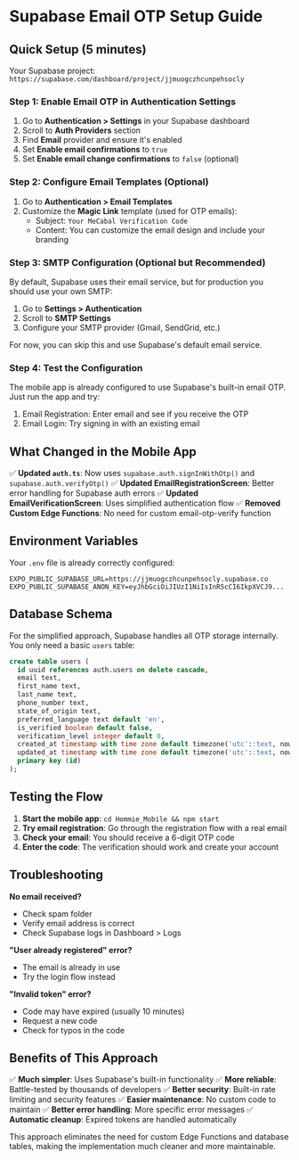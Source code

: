 # Supabase Email OTP Setup Guide

## Quick Setup (5 minutes)

Your Supabase project: `https://supabase.com/dashboard/project/jjmuogczhcunpehsocly`

### Step 1: Enable Email OTP in Authentication Settings

1. Go to **Authentication > Settings** in your Supabase dashboard
2. Scroll to **Auth Providers** section
3. Find **Email** provider and ensure it's enabled
4. Set **Enable email confirmations** to `true`
5. Set **Enable email change confirmations** to `false` (optional)

### Step 2: Configure Email Templates (Optional)

1. Go to **Authentication > Email Templates**
2. Customize the **Magic Link** template (used for OTP emails):
   - Subject: `Your MeCabal Verification Code`
   - Content: You can customize the email design and include your branding

### Step 3: SMTP Configuration (Optional but Recommended)

By default, Supabase uses their email service, but for production you should use your own SMTP:

1. Go to **Settings > Authentication**
2. Scroll to **SMTP Settings**
3. Configure your SMTP provider (Gmail, SendGrid, etc.)

For now, you can skip this and use Supabase's default email service.

### Step 4: Test the Configuration

The mobile app is already configured to use Supabase's built-in email OTP. Just run the app and try:

1. Email Registration: Enter email and see if you receive the OTP
2. Email Login: Try signing in with an existing email

## What Changed in the Mobile App

✅ **Updated `auth.ts`**: Now uses `supabase.auth.signInWithOtp()` and `supabase.auth.verifyOtp()`
✅ **Updated EmailRegistrationScreen**: Better error handling for Supabase auth errors
✅ **Updated EmailVerificationScreen**: Uses simplified authentication flow
✅ **Removed Custom Edge Functions**: No need for custom email-otp-verify function

## Environment Variables

Your `.env` file is already correctly configured:
```
EXPO_PUBLIC_SUPABASE_URL=https://jjmuogczhcunpehsocly.supabase.co
EXPO_PUBLIC_SUPABASE_ANON_KEY=eyJhbGciOiJIUzI1NiIsInR5cCI6IkpXVCJ9...
```

## Database Schema

For the simplified approach, Supabase handles all OTP storage internally. You only need a basic `users` table:

```sql
create table users (
  id uuid references auth.users on delete cascade,
  email text,
  first_name text,
  last_name text,
  phone_number text,
  state_of_origin text,
  preferred_language text default 'en',
  is_verified boolean default false,
  verification_level integer default 0,
  created_at timestamp with time zone default timezone('utc'::text, now()),
  updated_at timestamp with time zone default timezone('utc'::text, now()),
  primary key (id)
);
```

## Testing the Flow

1. **Start the mobile app**: `cd Hommie_Mobile && npm start`
2. **Try email registration**: Go through the registration flow with a real email
3. **Check your email**: You should receive a 6-digit OTP code
4. **Enter the code**: The verification should work and create your account

## Troubleshooting

**No email received?**
- Check spam folder
- Verify email address is correct
- Check Supabase logs in Dashboard > Logs

**"User already registered" error?**
- The email is already in use
- Try the login flow instead

**"Invalid token" error?**
- Code may have expired (usually 10 minutes)
- Request a new code
- Check for typos in the code

## Benefits of This Approach

✅ **Much simpler**: Uses Supabase's built-in functionality
✅ **More reliable**: Battle-tested by thousands of developers
✅ **Better security**: Built-in rate limiting and security features
✅ **Easier maintenance**: No custom code to maintain
✅ **Better error handling**: More specific error messages
✅ **Automatic cleanup**: Expired tokens are handled automatically

This approach eliminates the need for custom Edge Functions and database tables, making the implementation much cleaner and more maintainable.